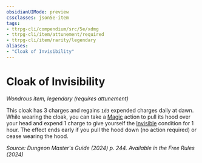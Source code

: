 ```yaml
---
obsidianUIMode: preview
cssclasses: json5e-item
tags:
- ttrpg-cli/compendium/src/5e/xdmg
- ttrpg-cli/item/attunement/required
- ttrpg-cli/item/rarity/legendary
aliases: 
- "Cloak of Invisibility"
---
```

# Cloak of Invisibility
*Wondrous item, legendary (requires attunement)*  



This cloak has 3 charges and regains `1d3` expended charges daily at dawn. While wearing the cloak, you can take a [Magic](3-Mechanics/CLI/rules/actions.md#Magic) action to pull its hood over your head and expend 1 charge to give yourself the [Invisible](3-Mechanics/CLI/rules/conditions.md#Invisible) condition for 1 hour. The effect ends early if you pull the hood down (no action required) or cease wearing the hood.

*Source: Dungeon Master's Guide (2024) p. 244. Available in the Free Rules (2024)*